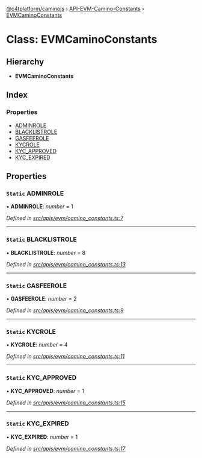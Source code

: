 [@c4tplatform/caminojs](../api.md) › [API-EVM-Camino-Constants](../modules/api_evm_camino_constants.md) › [EVMCaminoConstants](api_evm_camino_constants.evmcaminoconstants.md)

# Class: EVMCaminoConstants

## Hierarchy

* **EVMCaminoConstants**

## Index

### Properties

* [ADMINROLE](api_evm_camino_constants.evmcaminoconstants.md#static-adminrole)
* [BLACKLISTROLE](api_evm_camino_constants.evmcaminoconstants.md#static-blacklistrole)
* [GASFEEROLE](api_evm_camino_constants.evmcaminoconstants.md#static-gasfeerole)
* [KYCROLE](api_evm_camino_constants.evmcaminoconstants.md#static-kycrole)
* [KYC_APPROVED](api_evm_camino_constants.evmcaminoconstants.md#static-kyc_approved)
* [KYC_EXPIRED](api_evm_camino_constants.evmcaminoconstants.md#static-kyc_expired)

## Properties

### `Static` ADMINROLE

▪ **ADMINROLE**: *number* = 1

*Defined in [src/apis/evm/camino_constants.ts:7](https://github.com/chain4travel/caminojs/blob/ac57b5af/src/apis/evm/camino_constants.ts#L7)*

___

### `Static` BLACKLISTROLE

▪ **BLACKLISTROLE**: *number* = 8

*Defined in [src/apis/evm/camino_constants.ts:13](https://github.com/chain4travel/caminojs/blob/ac57b5af/src/apis/evm/camino_constants.ts#L13)*

___

### `Static` GASFEEROLE

▪ **GASFEEROLE**: *number* = 2

*Defined in [src/apis/evm/camino_constants.ts:9](https://github.com/chain4travel/caminojs/blob/ac57b5af/src/apis/evm/camino_constants.ts#L9)*

___

### `Static` KYCROLE

▪ **KYCROLE**: *number* = 4

*Defined in [src/apis/evm/camino_constants.ts:11](https://github.com/chain4travel/caminojs/blob/ac57b5af/src/apis/evm/camino_constants.ts#L11)*

___

### `Static` KYC_APPROVED

▪ **KYC_APPROVED**: *number* = 1

*Defined in [src/apis/evm/camino_constants.ts:15](https://github.com/chain4travel/caminojs/blob/ac57b5af/src/apis/evm/camino_constants.ts#L15)*

___

### `Static` KYC_EXPIRED

▪ **KYC_EXPIRED**: *number* = 1

*Defined in [src/apis/evm/camino_constants.ts:17](https://github.com/chain4travel/caminojs/blob/ac57b5af/src/apis/evm/camino_constants.ts#L17)*
